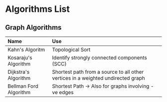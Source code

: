 # Algorithms List

## Graph Algorithms
| Name | Use  |
|:---------|:-------|
| Kahn's Algoritm | Topological Sort |
| Kosaraju's Algorithm | Identify strongly connected components (SCC) |
| Dijkstra's Algorithm | Shortest path from a source to all other vertices in a weighted undirected graph |
| Bellman Ford Algorithm | Shortest Path -> Also for graphs involving -ve edges |
